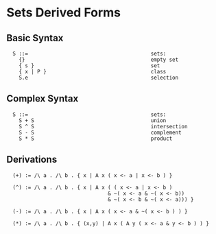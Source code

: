 Sets Derived Forms
==================

Basic Syntax
------------

```
  S ::=                                        sets:
    {}                                         empty set
    { s }                                      set
    { x | P }                                  class
    S.e                                        selection
```

Complex Syntax
--------------

```
  S ::=                                        sets:
    S + S                                      union
    S ^ S                                      intersection
    S - S                                      complement
    S * S                                      product
```

Derivations
-----------

```
  (+) := /\ a . /\ b . { x | A x ( x <- a | x <- b ) }
```

```
  (^) := /\ a . /\ b . { x | A x ( ( x <- a | x <- b )
                                 & ~( x <- a & ~( x <- b))
                                 & ~( x <- b & ~( x <- a))) }
```

```
  (-) := /\ a . /\ b . { x | A x ( x <- a & ~( x <- b ) ) }
```

```
  (*) := /\ a . /\ b . { (x,y) | A x ( A y ( x <- a & y <- b ) ) }
```
